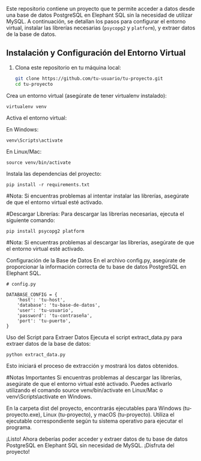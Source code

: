 Este repositorio contiene un proyecto que te permite acceder a datos desde una base de datos PostgreSQL en Elephant SQL sin la necesidad de utilizar MySQL. A continuación, se detallan los pasos para configurar el entorno virtual, instalar las librerías necesarias (`psycopg2` y `platform`), y extraer datos de la base de datos.

## Instalación y Configuración del Entorno Virtual

1. Clona este repositorio en tu máquina local:

   ```bash
   git clone https://github.com/tu-usuario/tu-proyecto.git
   cd tu-proyecto

Crea un entorno virtual (asegúrate de tener virtualenv instalado):

    virtualenv venv

Activa el entorno virtual:

En Windows:

    venv\Scripts\activate

En Linux/Mac:

    source venv/bin/activate

Instala las dependencias del proyecto:

    pip install -r requirements.txt

#Nota: 
Si encuentras problemas al intentar instalar las librerías, asegúrate de que el entorno virtual esté activado.

#Descargar Librerías:
Para descargar las librerías necesarias, ejecuta el siguiente comando:

    pip install psycopg2 platform
#Nota: 
Si encuentras problemas al descargar las librerías, asegúrate de que el entorno virtual esté activado.

Configuración de la Base de Datos
En el archivo config.py, asegúrate de proporcionar la información correcta de tu base de datos PostgreSQL en Elephant SQL.

    # config.py

    DATABASE_CONFIG = {
        'host': 'tu-host',
        'database': 'tu-base-de-datos',
        'user': 'tu-usuario',
        'password': 'tu-contraseña',
        'port': 'tu-puerto',
    }

Uso del Script para Extraer Datos
Ejecuta el script extract_data.py para extraer datos de la base de datos:

    python extract_data.py

Esto iniciará el proceso de extracción y mostrará los datos obtenidos.

#Notas Importantes
Si encuentras problemas al descargar las librerías, asegúrate de que el entorno virtual esté activado. Puedes activarlo utilizando el comando source venv/bin/activate en Linux/Mac o venv\Scripts\activate en Windows.

En la carpeta dist del proyecto, encontrarás ejecutables para Windows (tu-proyecto.exe), Linux (tu-proyecto), y macOS (tu-proyecto). Utiliza el ejecutable correspondiente según tu sistema operativo para ejecutar el programa.

¡Listo! Ahora deberías poder acceder y extraer datos de tu base de datos PostgreSQL en Elephant SQL sin necesidad de MySQL. ¡Disfruta del proyecto!